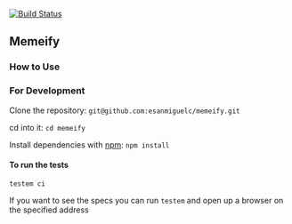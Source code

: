 [![Build Status](https://travis-ci.org/esanmiguelc/memeify.svg?branch=master)](https://travis-ci.org/esanmiguelc/memeify)

## Memeify

### How to Use

### For Development

Clone the repository: `git@github.com:esanmiguelc/memeify.git`

cd into it: `cd memeify`

Install dependencies with [npm](www.npm.org): `npm install`

#### To run the tests

    testem ci
    
If you want to see the specs you can run `testem` and open up a browser on the specified address
